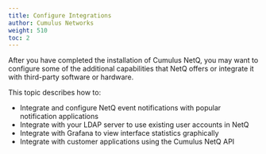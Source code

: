 ```yaml
---
title: Configure Integrations
author: Cumulus Networks
weight: 510
toc: 2
---
```

After you have completed the installation of Cumulus NetQ,
you may want to configure some of the additional capabilities that NetQ
offers or integrate it with third-party software or hardware.

This topic describes how to:

- Integrate and configure NetQ event notifications with popular notification applications
- Integrate with your LDAP server to use existing user accounts in NetQ
- Integrate with Grafana to view interface statistics graphically
- Integrate with customer applications using the Cumulus NetQ API

